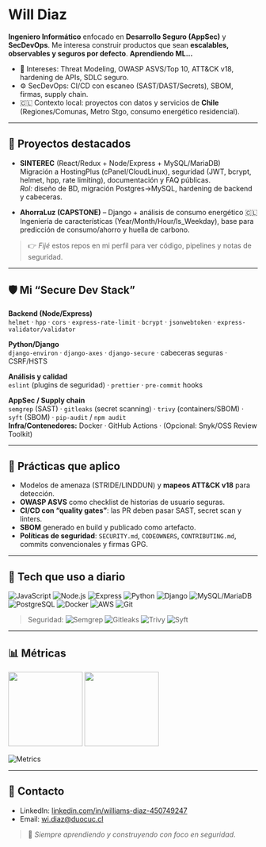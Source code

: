 # Will Diaz

**Ingeniero Informático** enfocado en **Desarrollo Seguro (AppSec)** y **SecDevOps**. Me interesa construir productos que sean **escalables, observables y seguros por defecto**.
**Aprendiendo ML...**

- 🔐 Intereses: Threat Modeling, OWASP ASVS/Top 10, ATT&CK v18, hardening de APIs, SDLC seguro.
- ⚙️ SecDevOps: CI/CD con escaneo (SAST/DAST/Secrets), SBOM, firmas, supply chain.
- 🇨🇱 Contexto local: proyectos con datos y servicios de **Chile** (Regiones/Comunas, Metro Stgo, consumo energético residencial).

---

## 🚀 Proyectos destacados

- **SINTEREC** (React/Redux + Node/Express + MySQL/MariaDB)  
  Migración a HostingPlus (cPanel/CloudLinux), seguridad (JWT, bcrypt, helmet, hpp, rate limiting), documentación y FAQ públicas.  
  _Rol:_ diseño de BD, migración Postgres→MySQL, hardening de backend y cabeceras.

- **AhorraLuz (CAPSTONE)** – Django + análisis de consumo energético 🇨🇱  
  Ingeniería de características (Year/Month/Hour/Is_Weekday), base para predicción de consumo/ahorro y huella de carbono.

> 👉 _Fijé_ estos repos en mi perfil para ver código, pipelines y notas de seguridad.

---

## 🛡️ Mi “Secure Dev Stack”

**Backend (Node/Express)**  
`helmet` · `hpp` · `cors` · `express-rate-limit` · `bcrypt` · `jsonwebtoken` · `express-validator/validator`

**Python/Django**  
`django-environ` · `django-axes` · `django-secure` · cabeceras seguras · CSRF/HSTS

**Análisis y calidad**  
`eslint` (plugins de seguridad) · `prettier` · `pre-commit` hooks

**AppSec / Supply chain**  
`semgrep` (SAST) · `gitleaks` (secret scanning) · `trivy` (containers/SBOM) · `syft` (SBOM) · `pip-audit` / `npm audit`  
**Infra/Contenedores:** Docker · GitHub Actions · (Opcional: Snyk/OSS Review Toolkit)

---

## 🧪 Prácticas que aplico

- Modelos de amenaza (STRIDE/LINDDUN) y **mapeos ATT&CK v18** para detección.  
- **OWASP ASVS** como checklist de historias de usuario seguras.  
- **CI/CD con “quality gates”**: las PR deben pasar SAST, secret scan y linters.  
- **SBOM** generado en build y publicado como artefacto.  
- **Políticas de seguridad**: `SECURITY.md`, `CODEOWNERS`, `CONTRIBUTING.md`, commits convencionales y firmas GPG.

---

## 🧰 Tech que uso a diario

![JavaScript](https://img.shields.io/badge/JS-ES2023-informational?logo=javascript)
![Node.js](https://img.shields.io/badge/Node.js-LTS-informational?logo=node.js)
![Express](https://img.shields.io/badge/Express-API-informational)
![Python](https://img.shields.io/badge/Python-3.x-informational?logo=python)
![Django](https://img.shields.io/badge/Django-Web-informational?logo=django)
![MySQL/MariaDB](https://img.shields.io/badge/MySQL%2FMariaDB-SQL-informational?logo=mysql)
![PostgreSQL](https://img.shields.io/badge/PostgreSQL-SQL-informational?logo=postgresql)
![Docker](https://img.shields.io/badge/Docker-Containers-informational?logo=docker)
![AWS](https://img.shields.io/badge/Cloud-AWS%2FAzure-informational)
![Git](https://img.shields.io/badge/Git-Flow-informational?logo=git)

> Seguridad: ![Semgrep](https://img.shields.io/badge/SAST-Semgrep-informational) ![Gitleaks](https://img.shields.io/badge/Secrets-Gitleaks-informational) ![Trivy](https://img.shields.io/badge/Scan-Trivy-informational) ![Syft](https://img.shields.io/badge/SBOM-Syft-informational)

---

## 📊 Métricas

<p>
  <img src="https://github-readme-stats.vercel.app/api?username=WilldiazRaM&show_icons=true&hide_title=true&count_private=true" height="150" />
  <img src="https://github-readme-stats.vercel.app/api/top-langs/?username=WilldiazRaM&layout=compact&langs_count=8" height="150" />
</p>


![Metrics](./metrics.svg)

---

## 📝 Contacto

- LinkedIn: [linkedin.com/in/williams-diaz-450749247](https://www.linkedin.com/in/williams-diaz-450749247/)
- Email: wi.diaz@duocuc.cl



> 🌟 _Siempre aprendiendo y construyendo con foco en seguridad_.
